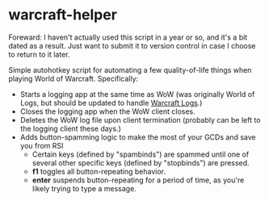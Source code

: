 # warcraft-helper
Foreward: I haven't actually used this script in a year or so, and it's a bit dated as a result.  Just want to submit it to version control in case I choose to return to it later.

Simple autohotkey script for automating a few quality-of-life things when playing World of Warcraft.  Specifically:
- Starts a logging app at the same time as WoW (was originally World of Logs, but should be updated to handle [Warcraft Logs](https://www.warcraftlogs.com).)
- Closes the logging app when the WoW client closes.
- Deletes the WoW log file upon client termination (probably can be left to the logging client these days.)
- Adds button-spamming logic to make the most of your GCDs and save you from RSI
  - Certain keys (defined by "spambinds") are spammed until one of several other specific keys (defined by "stopbinds") are pressed.
  - **f1** toggles all button-repeating behavior.
  - **enter** suspends button-repeating for a period of time, as you're likely trying to type a message.
